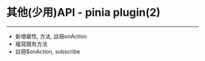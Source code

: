 <h1>其他(少用)API - pinia plugin(2)</h1>
<hr>
<ul class="mt-2 important-font-size-[1.8rem]">
 <li>新增屬性, 方法, 註冊onAction</li>
 <li>複寫既有方法</li>
 <li>註冊$onAction, subscribe</li>
</ul>